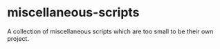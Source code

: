 # miscellaneous-scripts
A collection of miscellaneous scripts which are too small to be their own project. 
